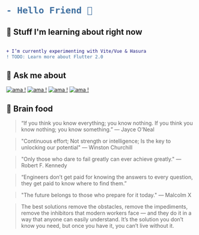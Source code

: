 <h1>
  
```diff
- Hello Friend 👋
```
  
</h1>

## 🌱 Stuff I'm learning about right now

```diff

+ I’m currently experimenting with Vite/Vue & Hasura
! TODO: Learn more about Flutter 2.0
```

## 💬 Ask me about

[![ama !](https://img.shields.io/badge/🌐-webdev-blue)](https://GitHub.com/cold-logic/cold-logic)
[![ama !](https://img.shields.io/badge/🎮-video_games-blue)](https://GitHub.com/cold-logic/cold-logic)
[![ama !](https://img.shields.io/badge/🐕-my_dog-blue)](https://GitHub.com/cold-logic/cold-logic)
[![ama !](https://img.shields.io/badge/🥓-bacon-red)](https://GitHub.com/cold-logic/cold-logic)

## 🤔 Brain food

> “If you think you know everything; you know nothing. If you think you know nothing; you know something.” ― Jayce O'Neal

> "Continuous effort; Not strength or intelligence; Is the key to unlocking our potential" — Winston Churchill

> "Only those who dare to fail greatly can ever achieve greatly." — Robert F. Kennedy

> “Engineers don’t get paid for knowing the answers to every question, they get paid to know where to find them.”

> "The future belongs to those who prepare for it today." — Malcolm X

> The best solutions remove the obstacles, remove the impediments, remove the inhibitors that modern workers face — and they do it in a way that anyone can easily understand. It’s the solution you don’t know you need, but once you have it, you can’t live without it.

<!--
**cold-logic/cold-logic** is a ✨ _special_ ✨ repository because its `README.md` (this file) appears on your GitHub profile.

Here are some ideas to get you started:

- 🔭 I’m currently working on ...
- 🌱 I’m currently learning ...
- 👯 I’m looking to collaborate on ...
- 🤔 I’m looking for help with ...
- 💬 Ask me about ...
- 📫 How to reach me: ...
- 😄 Pronouns: ...
- ⚡ Fun fact: ...

```diff
- text in red
+ text in green
! text in orange
# text in gray
@@ text in purple (and bold)@@
```

-->
